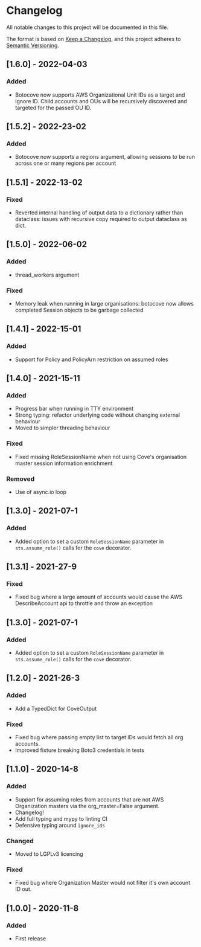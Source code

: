 # Changelog
All notable changes to this project will be documented in this file.

The format is based on [Keep a Changelog](https://keepachangelog.com/en/1.0.0/),
and this project adheres to [Semantic Versioning](https://semver.org/spec/v2.0.0.html).

## [1.6.0] - 2022-04-03
### Added
- Botocove now supports AWS Organizational Unit IDs as a target and ignore ID. Child
accounts and OUs will be recursively discovered and targeted for the passed OU ID.
## [1.5.2] - 2022-23-02
### Added
- Botocove now supports a regions argument, allowing sessions to be run across
one or many regions per account
## [1.5.1] - 2022-13-02
### Fixed
- Reverted internal handling of output data to a dictionary rather than dataclass:
issues with recursive copy required to output dataclass as dict.

## [1.5.0] - 2022-06-02
### Added
- thread_workers argument

### Fixed
- Memory leak when running in large organisations: botocove now allows
 completed Session objects to be garbage collected

## [1.4.1] - 2022-15-01
### Added
- Support for Policy and PolicyArn restriction on assumed roles

## [1.4.0] - 2021-15-11
### Added
- Progress bar when running in TTY environment
- Strong typing: refactor underlying code without changing external behaviour
- Moved to simpler threading behaviour
### Fixed
- Fixed missing RoleSessionName when not using Cove's organisation master session information enrichment
### Removed
- Use of async.io loop

## [1.3.0] - 2021-07-1
### Added
- Added option to set a custom `RoleSessionName` parameter in `sts.assume_role()` calls for the `cove` decorator.
## [1.3.1] - 2021-27-9
### Fixed
- Fixed bug where a large amount of accounts would cause the AWS DescribeAccount api to throttle and throw an exception
## [1.3.0] - 2021-07-1
### Added
- Added option to set a custom `RoleSessionName` parameter in `sts.assume_role()` calls for the `cove` decorator.
## [1.2.0] - 2021-26-3
### Added
- Add a TypedDict for CoveOutput
### Fixed
- Fixed bug where passing empty list to target IDs would fetch all org accounts.
- Improved fixture breaking Boto3 credentials in tests
## [1.1.0] - 2020-14-8
### Added
- Support for assuming roles from accounts that are not AWS Organization masters
via the org_master=False argument.
- Changelog!
- Add full typing and mypy to linting CI
- Defensive typing around `ignore_ids`
### Changed
- Moved to LGPLv3 licencing
### Fixed
- Fixed bug where Organization Master would not filter it's own account ID out.

## [1.0.0] - 2020-11-8
### Added
- First release